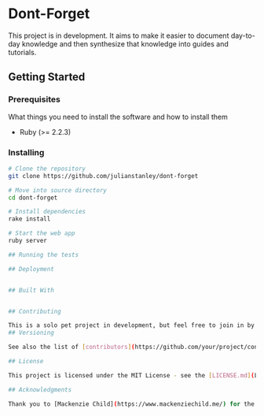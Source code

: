 # Dont-Forget

This project is in development. It aims to make it easier to document day-to-day knowledge 
and then synthesize that knowledge into guides and tutorials. 

## Getting Started

### Prerequisites

What things you need to install the software and how to install them

* Ruby (>= 2.2.3)

### Installing

```bash
# Clone the repository
git clone https://github.com/julianstanley/dont-forget

# Move into source directory
cd dont-forget

# Install dependencies
rake install

# Start the web app
ruby server

## Running the tests

## Deployment


## Built With


## Contributing

This is a solo pet project in development, but feel free to join in by first posting or commenting on the "Issues" tab. 
## Versioning

See also the list of [contributors](https://github.com/your/project/contributors) who participated in this project.

## License

This project is licensed under the MIT License - see the [LICENSE.md](LICENSE.md) file for details

## Acknowledgments

Thank you to [Mackenzie Child](https://www.mackenziechild.me/) for the tutorial that made this project possible. 